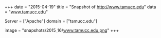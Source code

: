 
+++
date = "2015-04-19"
title = "Snapshot of http://www.tamucc.edu"
data = "www.tamucc.edu"

Server = ["Apache"]
domain = ["tamucc.edu"]

  image = "snapshots/2015_16/www.tamucc.edu.png"
+++
#
